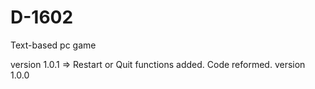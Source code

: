 # D-1602
Text-based pc game

version 1.0.1 => Restart or Quit functions added. Code reformed.
version 1.0.0
